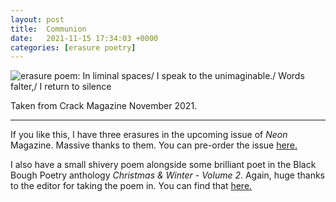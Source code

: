 ```yaml
---
layout: post
title:  Communion
date:   2021-11-15 17:34:03 +0000
categories: [erasure poetry]
---
```


<img src="https://www.davidralphlewis.co.uk/assets/images/articles/2021/communion.jpeg" alt="erasure poem: In liminal spaces/ I speak to the unimaginable./ Words falter,/ I return to silence" title="I love articles printed on black backgrounds" class="responsive"><br>

Taken from Crack Magazine November 2021.

***

If you like this, I have three erasures in the upcoming issue of *Neon* Magazine. Massive thanks to them. You can pre-order the issue [here.](https://www.neonbooks.org.uk/product-tag/issue-53/)

I also have a small shivery poem alongside some brilliant poet in the Black Bough Poetry anthology *Christmas & Winter - Volume 2*. Again, huge thanks to the editor for taking the poem in. You can find that [here.](https://www.blackboughpoetry.com/about-3)
